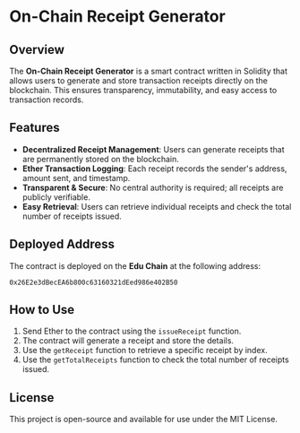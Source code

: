 # On-Chain Receipt Generator

## Overview
The **On-Chain Receipt Generator** is a smart contract written in Solidity that allows users to generate and store transaction receipts directly on the blockchain. This ensures transparency, immutability, and easy access to transaction records.

## Features
- **Decentralized Receipt Management**: Users can generate receipts that are permanently stored on the blockchain.
- **Ether Transaction Logging**: Each receipt records the sender's address, amount sent, and timestamp.
- **Transparent & Secure**: No central authority is required; all receipts are publicly verifiable.
- **Easy Retrieval**: Users can retrieve individual receipts and check the total number of receipts issued.

## Deployed Address
The contract is deployed on the **Edu Chain** at the following address:

```
0x26E2e3dBecEA6b800c63160321dEed986e402B50
```

## How to Use
1. Send Ether to the contract using the `issueReceipt` function.
2. The contract will generate a receipt and store the details.
3. Use the `getReceipt` function to retrieve a specific receipt by index.
4. Use the `getTotalReceipts` function to check the total number of receipts issued.

## License
This project is open-source and available for use under the MIT License.

